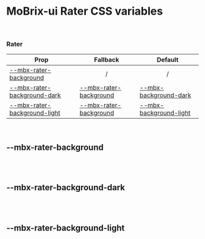# MoBrix-ui Rater CSS variables

<br>

### Rater

| Prop                                                        | Fallback                                           | Default                                                           |
| ----------------------------------------------------------- | -------------------------------------------------- | ----------------------------------------------------------------- |
| [--mbx-rater-background](#mbx-rater-background)             | <div style="text-align:center;width:100%;">/</div> | <div style="text-align:center;width:100%;">/</div>                |
| [--mbx-rater-background-dark](#mbx-rater-background-dark)   | [--mbx-rater-background](#mbx-rater-background)    | [--mbx-background-dark](global-css-vars.md#mbx-background-dark)   |
| [--mbx-rater-background-light](#mbx-rater-background-light) | [--mbx-rater-background](#mbx-rater-background)    | [--mbx-background-light](global-css-vars.md#mbx-background-light) |

<br>

## --mbx-rater-background

<br>

<br>

## --mbx-rater-background-dark

<br>

<br>

## --mbx-rater-background-light

<br>

